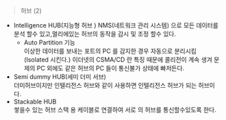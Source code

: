 > 허브 (2)
- Intelligence HUB(지능형 허브 )
    NMS(네트워크 관리 시스템) 으로 모든 데이터를 분석 할수 있고,멀리에있는 허브의 동작을 감시 및 조정 할수 있다.
    - Auto Partition 기능    
    이상한 데이터를 보내는 포트의 PC 를 감지한 경우 자동으로 분리시킴 (Isolated 시킨다.) 이더넷의 CSMA/CD 란 특징 때문에 콜리전이 계속 생겨 문제의 PC 외에도 같은 허브의 PC 들이 통신불가 상태에 빠저든다.
- Semi dummy HUB(세미 더미 서브)   
     더미허브이지만 인텔리전스 허브와 같이 사용하면 인텔리전스 허브가 되는 허브이다.
- Stackable HUB   
    쌓을수 있는 허브 스택 용 케이블로 연결하여 서로 의 허브를 통신할수있도록 한다.
    